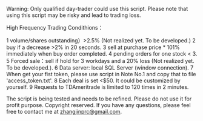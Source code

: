Warning: Only qualified day-trader could use this script. Please note that using this script may be risky and lead to trading loss. 

High Frequency Trading Condithions：

1 volume/shares outstanding）>2.5% (Not realized yet. To be developed.)
2 buy if a decrease >2% in 20 seconds. 
3 sell at purchase price * 101% immediately when buy order completed. 
4 pending orders for one stock < 3. 
5 Forced sale：sell if hold for 3 workdays and a 20% loss (Not realized yet. To be developed.). 
6 Data server: local SQL Server (window connection). 
7 When get your fist token, please use script in Note No.1 and copy that to file 'access_token.txt'.
8 Each deal is set <$50. It could be customized by yourself.
9 Requests to TDAmeritrade is limited to 120 times in 2 minutes.

The script is being tested and needs to be refined. 
Please do not use it for profit purpose. Copyright reserved.
If you have any questions, please feel free to contact me at zhangjinprc@gmail.com.
